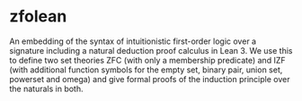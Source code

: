 # zfolean 
An embedding of the syntax of intuitionistic first-order logic over a signature including a natural deduction proof calculus in Lean 3.
We use this to define two set theories ZFC (with only a membership predicate) 
and IZF (with additional function symbols for the empty set, binary pair, union set, powerset and omega)
and give formal proofs of the induction principle over the naturals in both.


